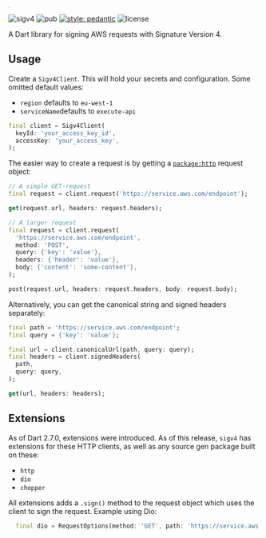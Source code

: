 <img src="/Users/bruker/sigv4/assets/logo-long.png" alt="logo-long" style="zoom:5%;float: left;" />

![sigv4](https://github.com/arnemolland/dart-dnb/workflows/Dart%20CI/badge.svg) ![pub](https://img.shields.io/pub/v/sigv4.svg) [![style: pedantic](https://img.shields.io/badge/style-pedantic-9cf)](https://github.com/dart-lang/pedantic) ![license](https://img.shields.io/github/license/arnemolland/dart-dnb.svg)

A Dart library for signing AWS requests with Signature Version 4.

## Usage

Create a `Sigv4Client`. This will hold your secrets and configuration. Some omitted default values:

- `region` defaults to `eu-west-1`
- `serviceName`defaults to `execute-api`

```Dart
final client = Sigv4Client(
  keyId: 'your_access_key_id',
  accessKey: 'your_access_key',
);
```

The easier way to create a request is by getting a [`package:http`](https://pub.dev/packages/http) request object:

```dart
// A simple GET-request
final request = client.request('https://service.aws.com/endpoint');

get(request.url, headers: request.headers);

// A larger request
final request = client.request(
  'https://service.aws.com/endpoint',
  method: 'POST',
  query: {'key': 'value'},
  headers: {'header': 'value'},
  body: {'content': 'some-content'},
);

post(request.url, headers: request.headers, body: request.body);
```

Alternatively, you can get the canonical string and signed headers separately:

```dart
final path = 'https://service.aws.com/endpoint';
final query = {'key': 'value'};

final url = client.canonicalUrl(path, query: query);
final headers = client.signedHeaders(
  path,
  query: query,
);

get(url, headers: headers);
```



## Extensions

As of Dart 2.7.0, extensions were introduced. As of this release, `sigv4` has extensions for these HTTP clients, as well as any source gen package built on these:

- `http`
- `dio`
- `chopper`

All extensions adds a `.sign()` method to the request object which uses the client to sign the request. Example using Dio:

```dart
  final dio = RequestOptions(method: 'GET', path: 'https://service.aws.com').sign(client);
```




